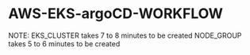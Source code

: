 # AWS-EKS-argoCD-WORKFLOW

NOTE:
EKS_CLUSTER takes 7 to 8 minutes to be created
NODE_GROUP takes 5 to 6 minutes to be created
